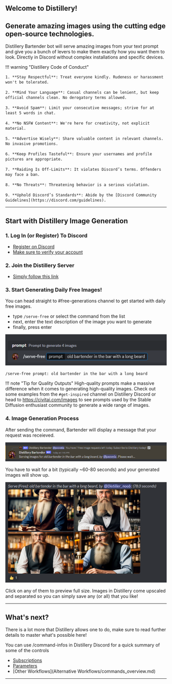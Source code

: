 ## Welcome to Distillery!
## Generate amazing images using the cutting edge open-source technologies.

Distillery Bartender bot will serve amazing images from your text prompt and give you a bunch of levers to make them exactly how you want them to look. Directly in Discord without complex installations and specific devices.


!!! warning "Distillery Code of Conduct"
    
    1. **Stay Respectful**: Treat everyone kindly. Rudeness or harassment won't be tolerated.
    
    2. **Mind Your Language**: Casual channels can be lenient, but keep official channels clean. No derogatory terms allowed.
    
    3. **Avoid Spam**: Limit your consecutive messages; strive for at least 5 words in chat.
    
    4. **No NSFW Content**: We're here for creativity, not explicit material.
    
    5. **Advertise Wisely**: Share valuable content in relevant channels. No invasive promotions.
    
    6. **Keep Profiles Tasteful**: Ensure your usernames and profile pictures are appropriate.
    
    7. **Raiding Is Off-Limits**: It violates Discord’s terms. Offenders may face a ban.
    
    8. **No Threats**: Threatening behavior is a serious violation.
    
    9. **Uphold Discord’s Standards**: Abide by the [Discord Community Guidelines](https://discord.com/guidelines).
---

## Start with Distillery Image Generation

### 1. Log In (or Register) To Discord

- [Register on Discord](https://discord.com/login)
- [Make sure to verify your account](https://support.discord.com/hc/en-us/articles/6181726888215)

### 2. Join the Distillery Server
- [Simply follow this link](https://discord.gg/7pda9z6btE)

### 3. Start Generating Daily Free Images!
You can head straight to #free-generations channel to get started with daily free images.

* type `/serve-free` or select the command from the list
* next, enter the text description of the image you want to generate
* finally, press enter

![Local Image](2_serve_free.png)

```plaintext
/serve-free prompt: old bartender in the bar with a long beard
```

!!! note "Tip for Quality Outputs"
    High-quality prompts make a massive difference when it comes to generating high-quality images. Check out some examples from the `#get-inspired` channel on Distillery Discord or head to <a href="https://civitai.com/images" target="_blank">https://civitai.com/images</a> to see prompts used by the Stable Diffusion enthusiast community to generate a wide range of images.



### 4. Image Generation Process
After sending the command, Bartender will display a message that your request was receieved.

![Local Image](3_wait_image.png)

You have to wait for a bit (typically ~60-80 seconds) and your generated images will show up.

![Local Image](4_images.png)

Click on any of them to preview full size. Images in Distillery come upscaled and separated so you can simply save any (or all) that you like!

---

## What's next?
There is a lot more that Distillery allows one to do, make sure to read further details to master what's possible here!

You can use /command-infos in Distillery Discord for a quick summary of some of the controls

- [Subscriptions](Subscriptions/subscriptions_overview.md)
- [Parameters](Parameters/parameters_overview.md)
- [Other Workflows](Alternative Workflows/commands_overview.md)

---
